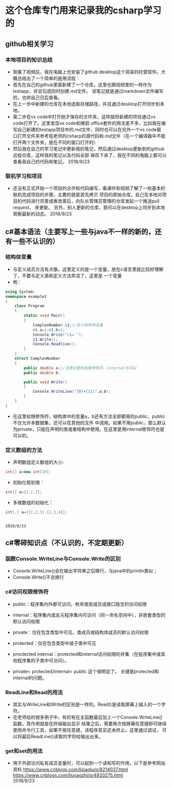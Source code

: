 # 这个仓库专门用来记录我的csharp学习的

## github相关学习
### 本地项目的知识总结
* 观看了视频后，我在电脑上也安装了github desktop这个简易的托管软件。大概总结出了一个简单的是用流程：
* 首先在自己的github里面新建了一个仓库，这里也跟视频里的一样作为testapp，并且勾选同时创建.md文件。
该笔记就是通过markdown文件编写的，也供自己日后查看。
* 在上一步中新建的仓库在本地选取存储路径，并且通过desktop打开同步到本地。
* 第二步在vs code中打开刚才保存的文件夹，这样就将新建的项目通过vs code打开了。这里发现vs code和微软
office套件的用法差不多，比如我在编写自己新建的testapp项目中的.md文件，同时也可以在另外一个vs code窗
口打开文件夹参考程老师的csharp的源代码和.md文件（在一个编译器中不能打开两个文件夹，是在不同的窗口打开的）
* 然后我在自己的学习笔记中更新我的笔记，然后通过desktop更新到的github远程仓库，这样我的笔记以及代码全部
保存下来了，我在不同的电脑上都可以查看我自己的代码和笔记。                                            2018/9/23

### 联机学习和项目
* 还没有正式开始一个项目的合作和代码编写，看课件和视频了解了一些基本的联机完成项目的步骤。主要的就是首先拷贝
项目的原始仓库。自己在本地对项目的代码进行完善或者改善后，向队长管理员管理的仓库发起一个推送pull request，
来更新。
另外，别人更新的仓库，我可以在desktop上同步到本地观察最新的动态。                                     2018/9/23


## c#基本语法（主要写上一些与java不一样的新的，还有一些不认识的）
### 结构体变量
* 与定义成员方法有点像，这里定义的是一个变量，放在c语言里就比较好理解了，不要与定义类和定义方法弄混了，这里是
一个变量
* 例：
```c#
using System;
namespace example1
{
    class Program
    {
        static void Main()
        {
            ComplexNumber c1;//定义结构体变量
            c1.a=1;c1.b=2;
            Console.Write("c1= ");
            c1.Write();
            Console.Readline();
        }
    }
    struct ComplexNumber
    {
        public double a;//注意这里的权限修饰符，internal也可以
        public double b;

        public void Write()
        {
            Console.WriteLine("{0}+{1}i",a,b);
        }
    }
}
```
* 在这里权限修饰符，结构体中的变量a，b还有方法全部都用的public，public不仅允许本数据集，还可以在其他的文件
中调用。如果不用public，那么默认为private，只能在声明的类或者结构中使用。在这里是用internal修饰符也是可以的。

### 定义数组的方法
* 声明数组定义数组的大小:
```c#
int[] a=new int[10];
```
* 初始化赋初值：
```c#
int[] a={1,2,3};
```
* 多维数组的初始化：
```c#
int[,] a={{1,2,3},{2,3,4}};
```                                                                                                 
                                                                                                2018/9/23

###


## c#零碎知识点（不认识的，不定期更新）
### 函数Console.WriteLine与Console.Write的区别
* Console.WriteLine()会在输出字符串之后换行，与java中的println类似；
* Console.Write()不会换行

### c#访问权限修饰符
* public：程序集内外都可访问，枚举类型成员或接口隐含的访问权限
* internal：程序集内或友元程序集内可访问（同一命名空间中），非嵌套类型的默认访问权限
* private：仅在包含类型中可见，类成员或结构体成员的默认访问权限
* protected：仅在包含类型中或子类中可见
* proctected internal：protected和internal访问权限的并集（在程序集中或其他程序集的子类中可访问）。

* private< protected/internal< public 这个很明显了。 关键是protected和internal的问题。

### ReadLine和Read的用法
* 其实与WriteLine和Write的区别是一样的。Read()是读取屏幕上输入的一个字符。
* 在老师给的很多例子中，有的有在主函数最后加上一个Console.WriteLine()函数。其作用就是在终端输出显示
结果之后，需要再次按屏幕任意键即可继续使用命令行工具，如果不按任意键，该程序其实还未终止。这里通过调试，
可以将最后ReadLine()读取的字符给输出出来。

### get和set的用法
* 用于外部访问私有成员变量时，可以起到一个读和写的作用，以下是参考网站资料
https://www.cnblogs.com/lixiaolu/p/8214037.html
https://www.cnblogs.com/liuyaozhi/p/4920275.html                                          
                                                                                                2018/9/23




